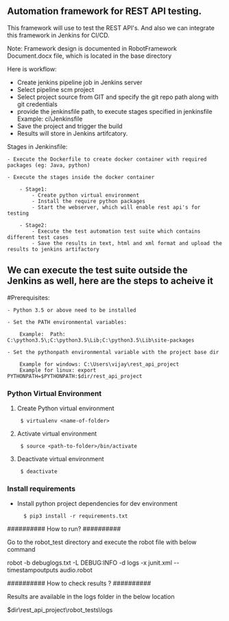 ## Automation framework for REST API testing.

This framework will use to test the REST API's. And also we can integrate this framework in Jenkins for CI/CD.

Note: Framework design is documented in RobotFramework Document.docx file, which is located in the base directory

Here is workflow:

 - Create jenkins pipeline job in Jenkins server
 - Select pipeline scm project
 - Select project source from GIT and specify the git repo path along with git credentials
 - provide the jenkinsfile path, to execute stages specified in jenkinsfile
    Example: ci\Jenkinsfile
 - Save the project and trigger the build
 - Results will store in Jenkins artifcatory.

Stages in Jenkinsfile:

    - Execute the Dockerfile to create docker container with required packages (eg: Java, python)

    - Execute the stages inside the docker container

        - Stage1:
            - Create python virtual environment
            - Install the require python packages
            - Start the webserver, which will enable rest api's for testing

        - Stage2:
            - Execute the test automation test suite which contains different test cases
            - Save the results in text, html and xml format and upload the results to jenkins artifactory

## We can execute the test suite outside the Jenkins as well, here are the steps to acheive it

#Prerequisites:

    - Python 3.5 or above need to be installed

    - Set the PATH environmental variables:

        Example:  Path: C:\python3.5\;C:\python3.5\Lib;C:\python3.5\Lib\site-packages

    - Set the pythonpath environmental variable with the project base dir

        Example for windows: C:\Users\vijay\rest_api_project
        Example for linux: export PYTHONPATH=$PYTHONPATH:$dir/rest_api_project

### Python Virtual Environment

1. Create Python virtual environment

        $ virtualenv <name-of-folder>

2. Activate virtual environment

        $ source <path-to-folder>/bin/activate

3. Deactivate virtual environment

        $ deactivate

### Install requirements

* Install python project dependencies for dev environment


        $ pip3 install -r requirements.txt


########## How to run? ##########

Go to the robot_test directory and execute the robot file with below command

robot -b debuglogs.txt -L DEBUG:INFO -d logs -x junit.xml --timestampoutputs audio.robot

########## How to check results ? ##########

Results are available in the logs folder in the below location

$dir\rest_api_project\robot_tests\logs